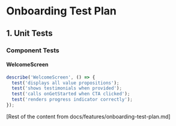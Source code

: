 # Onboarding Test Plan

## 1. Unit Tests

### Component Tests

#### WelcomeScreen
```typescript
describe('WelcomeScreen', () => {
  test('displays all value propositions');
  test('shows testimonials when provided');
  test('calls onGetStarted when CTA clicked');
  test('renders progress indicator correctly');
});
```

[Rest of the content from docs/features/onboarding-test-plan.md]